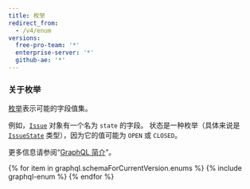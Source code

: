 ```yaml
---
title: 枚举
redirect_from:
  - /v4/enum
versions:
  free-pro-team: '*'
  enterprise-server: '*'
  github-ae: '*'
---
```


### 关于枚举

[枚举](https://graphql.github.io/graphql-spec/June2018/#sec-Enums)表示可能的字段值集。

例如，[`Issue`](/graphql/reference/objects#issue) 对象有一个名为 `state` 的字段。 状态是一种枚举（具体来说是 [`IssueState`](/graphql/reference/enums#issuestate) 类型），因为它的值可能为 `OPEN` 或 `CLOSED`。

更多信息请参阅“[GraphQL 简介](/graphql/guides/introduction-to-graphql)”。

{% for item in graphql.schemaForCurrentVersion.enums %}
  {% include graphql-enum %}
{% endfor %}
